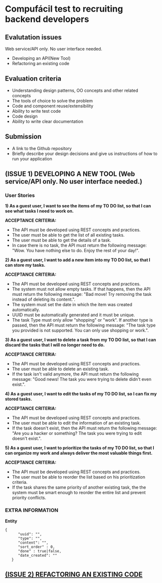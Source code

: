 # Compufácil test to recruiting backend developers

## Evalutation issues

Web service/API only. No user interface needed.

- Developing an API(New Tool)
- Refactoring an existing code

## Evaluation criteria

- Understanding design patterns, OO concepts and other related concepts
- The tools of choice to solve the problem
- Code and component reuse/extensibility
- Ability to write test code
- Code design
- Ability to write clear documentation

## Submission

- A link to the Github repository
- Briefly describe your design decisions and give us instructions of how to run your application

## (ISSUE 1) DEVELOPING A NEW TOOL (Web service/API only. No user interface needed.)

### User Stories
**1) As a guest user, I want to see the items of my TO DO list, so that I can see what tasks I need to work on.**

**ACCEPTANCE CRITERIA:**
* The API must be developed using REST concepts and practices.
* The user must be able to get the list of all existing tasks.
* The user must be able to get the details of a task.
* In case there is no task, the API must return the following message: "Wow. You have nothing else to do. Enjoy the rest of your day!".

**2) As a guest user, I want to add a new item into my TO DO list, so that I can store my tasks.**

**ACCEPTANCE CRITERIA:**
* The API must be developed using REST concepts and practices.
* The system must not allow empty tasks. If that happens, then the API must return the following message: "Bad move! Try removing the task instead of deleting its content.".
* The system must set the date in which the item was created automatically.
* UUID must be automatically generated and it must be unique.
* The task Type must only allow "shopping" or "work". If another type is passed, then the API must return the following message: "The task type you provided is not supported. You can only use shopping or work.".

**3) As a guest user, I want to delete a task from my TO DO list, so that I can discard the tasks that I will no longer need to do.**

**ACCEPTANCE CRITERIA:**
* The API must be developed using REST concepts and practices.
* The user must be able to delete an existing task.
* If the task isn't valid anymore, the API must return the following message: "Good news! The task you were trying to delete didn't even exist.".

**4) As a guest user, I want to edit the tasks of my TO DO list, so I can fix my stored tasks.**

**ACCEPTANCE CRITERIA:**
* The API must be developed using REST concepts and practices.
* The user must be able to edit the information of an existing task.
* If the task doesn't exist, then the API must return the following message: "Are you a hacker or something? The task you were trying to edit doesn't exist.".

**5) As a guest user, I want to prioritize the tasks of my TO DO list, so that I can organize my work and always deliver the most valuable things first.**

**ACCEPTANCE CRITERIA:**
* The API must be developed using REST concepts and practices.
* The user must be able to reorder the list based on his prioritization criteria.
* If the task shares the same priority of another existing task, the the system must be smart enough to reorder the entire list and prevent priority conflicts.

### EXTRA INFORMATION
**Entity**
```
{
      "uuid": "",
      "type": "",
      "content": "",
      "sort_order" : 0,
      "done" : true|false,
      "date_created": ""
   }
```

## [(ISSUE 2) REFACTORING AN EXISTING CODE](./refactor-test)
